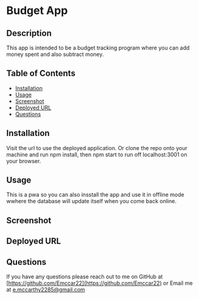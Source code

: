 # Budget App

## Description

This app is intended to be a budget tracking program where you can add money spent and also subtract money.

## Table of Contents
* [Installation](#installation)
* [Usage](#usage)
* [Screenshot](#screenshot)
* [Deployed URL](#deployed_url) 
* [Questions](#questions)

## Installation

Visit the url to use the deployed application. Or clone the repo onto your machine and run npm install, then npm start to run off localhost:3001 on your browser.

## Usage

This is a pwa so you can also insstall the app and use it in offline mode wwhere the database will update itself when you come back online.

## Screenshot

## Deployed URL

## Questions

If you have any questions please reach out to me on GitHub at [https://github.com/Emccar22](https://github.com/Emccar22) or Email me at [e.mccarthy2285@gmail.com](mailto:e.mccarthy2285@gmail.com)